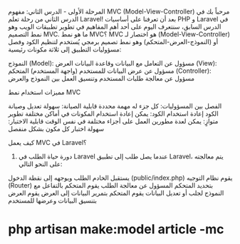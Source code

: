 # 

المرحلة الأولى - الدرس الثاني: مفهوم MVC (Model-View-Controller)
مرحباً بك في الدرس الثاني من رحلة تعلم Laravel! بعد أن تعرفنا على أساسيات PHP و Laravel في الدرس السابق، سنتعرف اليوم على أحد أهم المفاهيم في تطوير تطبيقات الويب وهو نمط التصميم MVC.
ما هو نمط MVC؟
MVC هو اختصار لـ (Model-View-Controller) أو (النموذج-العرض-المتحكم) وهو نمط تصميم برمجي يُستخدم لتنظيم الكود وفصل مسؤوليات التطبيق إلى ثلاثة مكونات رئيسية:

النموذج (Model): مسؤول عن التعامل مع البيانات وقاعدة البيانات
العرض (View): مسؤول عن عرض البيانات للمستخدم (واجهة المستخدم)
المتحكم (Controller): مسؤول عن معالجة طلبات المستخدم وتنسيق العمل بين النموذج والعرض

مميزات استخدام نمط MVC

الفصل بين المسؤوليات: كل جزء له مهمة محددة
قابلية الصيانة: سهولة تعديل وصيانة الكود
إعادة استخدام الكود: يمكن إعادة استخدام المكونات في أماكن مختلفة
تطوير متوازٍ: يمكن لعدة مطورين العمل على أجزاء مختلفة في نفس الوقت
قابلية الاختبار: سهولة اختبار كل مكون بشكل منفصل

كيف يعمل MVC في Laravel؟
1. دورة حياة الطلب في Laravel
عندما يصل طلب إلى تطبيق Laravel، يتم معالجته على النحو التالي:

يستقبل الخادم الطلب ويوجهه إلى نقطة الدخول (public/index.php)
يقوم نظام التوجيه (Router) بتحديد المتحكم المسؤول عن معالجة الطلب
يقوم المتحكم بالتفاعل مع النموذج لجلب أو تعديل البيانات
يقوم المتحكم بتمرير البيانات إلى العرض
يقوم العرض بتنسيق البيانات وعرضها للمستخدم


# php artisan make:model article -mc
